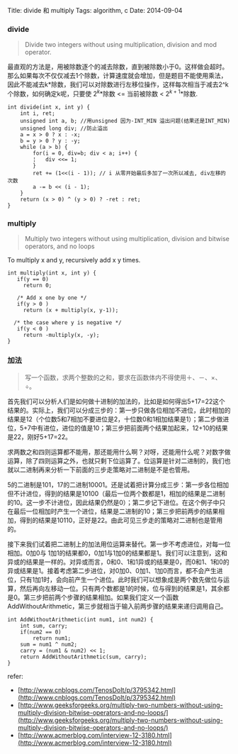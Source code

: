 Title: divide 和  multiply
Tags: algorithm, c
Date: 2014-09-04

### divide
>Divide two integers without using multiplication, division and mod operator.

最直观的方法是，用被除数逐个的减去除数，直到被除数小于0。这样做会超时。那么如果每次不仅仅减去1个除数，计算速度就会增加，但是题目不能使用乘法，因此不能减去k*除数，我们可以对除数进行左移位操作，这样每次相当于减去2^k个除数，如何确定k呢，只要使 $2^k$*除数 <=  当前被除数 < $2^{k+1}$*除数.


    int divide(int x, int y) {
        int i, ret;
        unsigned int a, b; //用unsigned 因为-INT_MIN 溢出问题(结果还是INT_MIN)
        unsigned long div; //防止溢出
        a = x > 0 ? x : -x;
        b = y > 0 ? y : -y;
        while (a > b) {
            for(i = 0, div=b; div < a; i++) {
            ¦   div <<= 1;
            }
            ret += (1<<(i - 1)); // i 从零开始最后多加了一次所以减去, div左移的次数
            a -= b << (i - 1);
        }
        return (x > 0) ^ (y > 0) ? -ret : ret;
    }

### multiply
>Multiply two integers without using multiplication, division and bitwise operators, and no loops

To multiply x and y, recursively add x y times.

    int multiply(int x, int y) {
       if(y == 0)
         return 0;
     
       /* Add x one by one */
       if(y > 0 )
         return (x + multiply(x, y-1));
      
      /* the case where y is negative */
       if(y < 0 )
         return -multiply(x, -y);
    }

### 加法
>写一个函数，求两个整数的之和，要求在函数体内不得使用＋、－、×、÷。

首先我们可以分析人们是如何做十进制的加法的，比如是如何得出5+17=22这个结果的。实际上，我们可以分成三步的：第一步只做各位相加不进位，此时相加的结果是12（个位数5和7相加不要进位是2，十位数0和1相加结果是1）；第二步做进位，5+7中有进位，进位的值是10；第三步把前面两个结果加起来，12+10的结果是22，刚好5+17=22。

求两数之和四则运算都不能用，那还能用什么啊？对呀，还能用什么呢？对数字做运算，除了四则运算之外，也就只剩下位运算了。位运算是针对二进制的，我们也就以二进制再来分析一下前面的三步走策略对二进制是不是也管用。

5的二进制是101，17的二进制10001。还是试着把计算分成三步：第一步各位相加但不计进位，得到的结果是10100（最后一位两个数都是1，相加的结果是二进制的10。这一步不计进位，因此结果仍然是0）；第二步记下进位。在这个例子中只在最后一位相加时产生一个进位，结果是二进制的10；第三步把前两步的结果相加，得到的结果是10110，正好是22。由此可见三步走的策略对二进制也是管用的。

接下来我们试着把二进制上的加法用位运算来替代。第一步不考虑进位，对每一位相加。0加0与 1加1的结果都0，0加1与1加0的结果都是1。我们可以注意到，这和异或的结果是一样的。对异或而言，0和0、1和1异或的结果是0，而0和1、1和0的异或结果是1。接着考虑第二步进位，对0加0、0加1、1加0而言，都不会产生进位，只有1加1时，会向前产生一个进位。此时我们可以想象成是两个数先做位与运算，然后再向左移动一位。只有两个数都是1的时候，位与得到的结果是1，其余都是0。第三步把前两个步骤的结果相加。如果我们定义一个函数AddWithoutArithmetic，第三步就相当于输入前两步骤的结果来递归调用自己。

    int AddWithoutArithmetic(int num1, int num2) {
        int sum, carry;
        if(num2 == 0)
            return num1;
        sum = num1 ^ num2;
        carry = (num1 & num2) << 1;
        return AddWithoutArithmetic(sum, carry);
    }

refer: 

- [http://www.cnblogs.com/TenosDoIt/p/3795342.html](http://www.cnblogs.com/TenosDoIt/p/3795342.html)
- [http://www.geeksforgeeks.org/multiply-two-numbers-without-using-multiply-division-bitwise-operators-and-no-loops/](http://www.geeksforgeeks.org/multiply-two-numbers-without-using-multiply-division-bitwise-operators-and-no-loops/)
- [http://www.acmerblog.com/interview-12-3180.html](http://www.acmerblog.com/interview-12-3180.html)
